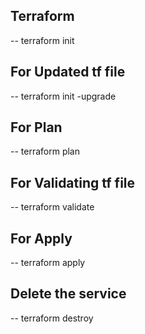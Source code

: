 ## Terraform 
-- terraform init 
## For Updated tf file
-- terraform init -upgrade
## For Plan
-- terraform plan
## For Validating tf file
-- terraform validate
## For Apply
-- terraform apply
## Delete the service
-- terraform destroy
